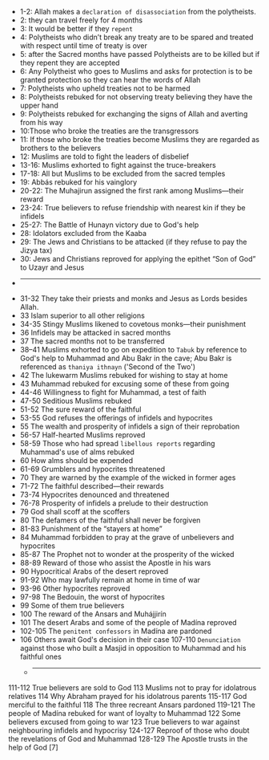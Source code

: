 * 1-2: Allah makes a `declaration of disassociation` from the polytheists.
* 2: they can travel freely for 4 months
* 3: It would be better if they `repent`
* 4: Polytheists who didn’t break any treaty are to be spared and treated with respect until time of treaty is over
* 5: after the Sacred months have passed Polytheists are to be killed but if they repent they are accepted
* 6: Any Polytheist who goes to Muslims and asks for protection is to be granted protection so they can hear the words of Allah
* 7: Polytheists who upheld treaties not to be harmed
* 8: Polytheists rebuked for not observing treaty believing they have the upper hand
* 9: Polytheists rebuked for exchanging the signs of Allah and averting from his way
* 10:Those who broke the treaties are the transgressors
* 11: If those who broke the treaties become Muslims they are regarded as brothers to the believers
* 12: Muslims are told to fight the leaders of disbelief
* 13-16: Muslims exhorted to fight against the truce-breakers
* 17-18: All but Muslims to be excluded from the sacred temples
* 19: Abbás rebuked for his vainglory
* 20-22: The Muhajirun assigned the first rank among Muslims—their reward
* 23-24: True believers to refuse friendship with nearest kin if they be infidels
* 25-27: The Battle of Hunayn victory due to God's help
* 28: Idolators excluded from the Kaaba
* 29: The Jews and Christians to be attacked (if they refuse to pay the Jizya tax)
* 30: Jews and Christians reproved for applying the epithet “Son of God” to Uzayr and Jesus
* ---
* 31-32 They take their priests and monks and Jesus as Lords besides Allah.
* 33 Islam superior to all other religions
* 34-35 Stingy Muslims likened to covetous monks—their punishment
* 36 Infidels may be attacked in sacred months
* 37 The sacred months not to be transferred
* 38–41 Muslims exhorted to go on expedition to `Tabuk` by reference to God's help to Muhammad and Abu Bakr in the cave; Abu Bakr is referenced as `thaniya ithnayn` ('Second of the Two')
* 42 The lukewarm Muslims rebuked for wishing to stay at home
* 43 Muhammad rebuked for excusing some of these from going
* 44-46 Willingness to fight for Muhammad, a test of faith
* 47-50 Seditious Muslims rebuked
* 51-52 The sure reward of the faithful
* 53-55 God refuses the offerings of infidels and hypocrites
* 55 The wealth and prosperity of infidels a sign of their reprobation
* 56-57 Half-hearted Muslims reproved
* 58-59 Those who had spread `libellous reports` regarding Muhammad's use of alms rebuked
* 60 How alms should be expended
* 61-69 Grumblers and hypocrites threatened
* 70 They are warned by the example of the wicked in former ages
* 71-72 The faithful described—their rewards
* 73-74 Hypocrites denounced and threatened
* 76-78 Prosperity of infidels a prelude to their destruction
* 79 God shall scoff at the scoffers
* 80 The defamers of the faithful shall never be forgiven
* 81-83 Punishment of the “stayers at home”
* 84 Muhammad forbidden to pray at the grave of unbelievers and hypocrites
* 85-87 The Prophet not to wonder at the prosperity of the wicked
* 88-89 Reward of those who assist the Apostle in his wars
* 90 Hypocritical Arabs of the desert reproved
* 91-92 Who may lawfully remain at home in time of war
* 93-96 Other hypocrites reproved
* 97-98 The Bedouin, the worst of hypocrites
* 99 Some of them true believers
* 100 The reward of the Ansars and Muhájjirín
* 101 The desert Arabs and some of the people of Madína reproved
* 102-105 The `penitent confessors` in Madína are pardoned
* 106 Others await God's decision in their case
107-110 `Denunciation` against those who built a Masjid in opposition to Muhammad and his faithful ones
  * ---
111-112 True believers are sold to God
113 Muslims not to pray for idolatrous relatives
114 Why Abraham prayed for his idolatrous parents
115-117 God merciful to the faithful
118 The three recreant Ansars pardoned
119-121 The people of Madína rebuked for want of loyalty to Muhammad
122 Some believers excused from going to war
123 True believers to war against neighbouring infidels and hypocrisy
124-127 Reproof of those who doubt the revelations of God and Muhammad
128-129 The Apostle trusts in the help of God [7]
